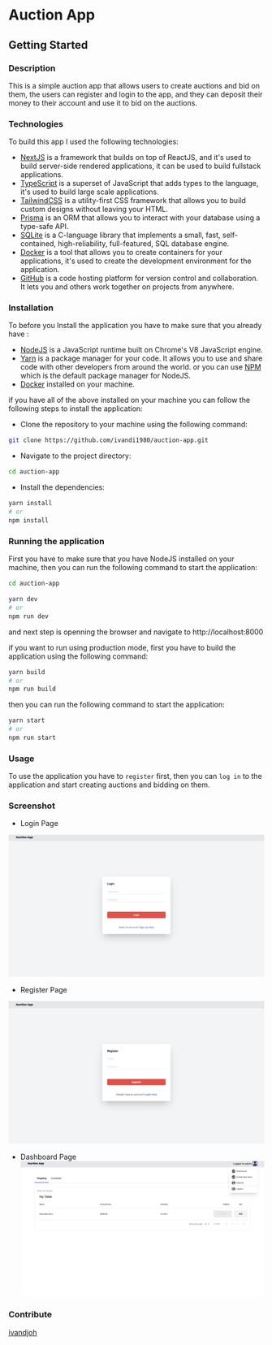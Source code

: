 # Auction App

## Getting Started

### Description

This is a simple auction app that allows users to create auctions and bid on them, the users can register and login to the app, and they can deposit their money to their account and use it to bid on the auctions.

### Technologies

To build this app I used the following technologies:
- [NextJS](https://nextjs.org/) is a framework that builds on top of ReactJS, and it's used to build server-side rendered applications, it can be used to build fullstack applications.
- [TypeScript](https://www.typescriptlang.org/) is a superset of JavaScript that adds types to the language, it's used to build large scale applications.
- [TailwindCSS](https://tailwindcss.com/) is a utility-first CSS framework that allows you to build custom designs without leaving your HTML.
- [Prisma](https://www.prisma.io/) is an ORM that allows you to interact with your database using a type-safe API.
- [SQLite](https://www.sqlite.org/) is a C-language library that implements a small, fast, self-contained, high-reliability, full-featured, SQL database engine.
- [Docker](https://www.docker.com/) is a tool that allows you to create containers for your applications, it's used to create the development environment for the application.
- [GitHub](https://github.com) is a code hosting platform for version control and collaboration. It lets you and others work together on projects from anywhere.

### Installation

To before you Install  the application you have to make sure that you already have :

- [NodeJS](https://nodejs.org/en/) is a JavaScript runtime built on Chrome's V8 JavaScript engine.
- [Yarn](https://yarnpkg.com/) is a package manager for your code. It allows you to use and share code with other developers from around the world. or you can use [NPM](https://www.npmjs.com/) which is the default package manager for NodeJS.
- [Docker](https://www.docker.com/) installed on your machine.

if you have all of the above installed on your machine you can follow the following steps to install the application:

- Clone the repository to your machine using the following command:

```bash
git clone https://github.com/ivandi1980/auction-app.git
```

- Navigate to the project directory:

```bash
cd auction-app
```

- Install the dependencies:

```bash
yarn install
# or
npm install
```

### Running the application

First  you have to make sure that you have NodeJS installed on your machine, then you can run the following command to start the application:

```bash
cd auction-app
```

```bash
yarn dev  
# or
npm run dev
```
and next step is openning the browser and navigate to http://localhost:8000

if you want to run using production mode, first you have to build the application using the following command:

```bash
yarn build  
# or
npm run build
```

then you can run the following command to start the application:

```bash
yarn start  
# or
npm run start
```

### Usage

To use the application you have to `register` first, then you can `log in` to the application and start creating auctions and bidding on them.

### Screenshot

- Login Page

![Login](./public/assets/images/login.png)

- Register Page

![Register](./public/assets/images/register.png)

- Dashboard Page  
![Dashboard](./public/assets/images/dashboard.png)

### Contribute
[ivandjoh](https://linkedin.com/in/ivandjoh)








